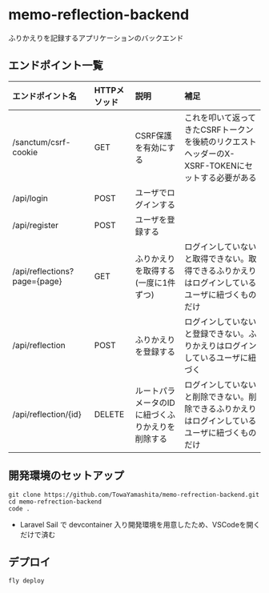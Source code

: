 # memo-reflection-backend

ふりかえりを記録するアプリケーションのバックエンド

## エンドポイント一覧

|エンドポイント名|HTTPメソッド|説明|補足|
|:--|:--|:--|:--|
|/sanctum/csrf-cookie|GET|CSRF保護を有効にする|これを叩いて返ってきたCSRFトークンを後続のリクエストヘッダーのX-XSRF-TOKENにセットする必要がある|
|/api/login|POST|ユーザでログインする||
|/api/register|POST|ユーザを登録する||
|/api/reflections?page={page}|GET|ふりかえりを取得する(一度に1件ずつ)|ログインしていないと取得できない。取得できるふりかえりはログインしているユーザに紐づくものだけ|
|/api/reflection|POST|ふりかえりを登録する|ログインしていないと登録できない。ふりかえりはログインしているユーザに紐づく|
|/api/reflection/{id}|DELETE|ルートパラメータのIDに紐づくふりかえりを削除する|ログインしていないと削除できない。削除できるふりかえりはログインしているユーザに紐づくものだけ|

## 開発環境のセットアップ

```
git clone https://github.com/TowaYamashita/memo-refrection-backend.git
cd memo-refrection-backend
code .
```

- Laravel Sail で devcontainer 入り開発環境を用意したため、VSCodeを開くだけで済む

## デプロイ

```
fly deploy
```
